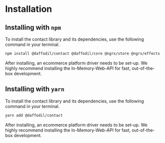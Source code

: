 # Installation

## Installing with `npm`

To install the contact library and its dependencies, use the following command in your terminal.

```bash
npm install @daffodil/contact @daffodil/core @ngrx/store @ngrx/effects --save
```

After installing, an ecommerce platform driver needs to be set-up. We highly recommend installing the In-Memory-Web-API for fast, out-of-the-box development.

## Installing with `yarn`

To install the contact library and its dependencies, use the following command in your terminal.

```bash
yarn add @daffodil/contact
```

After installing, an ecommerce platform driver needs to be set-up. We highly recommend installing the In-Memory-Web-API for fast, out-of-the-box development.